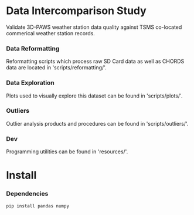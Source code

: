 # Data Intercomparison Study
Validate 3D-PAWS weather station data quality against TSMS co-located commerical weather station records.

### Data Reformatting
Reformatting scripts which process raw SD Card data as well as CHORDS data are located in  'scripts/reformatting/'.

### Data Exploration
Plots used to visually explore this dataset can be found in  'scripts/plots/'.

### Outliers
Outlier analysis products and procedures can be found in  'scripts/outliers/'.

### Dev
Programming utilities can be found in  'resources/'.

# Install
### Dependencies
```bash
pip install pandas numpy 
```
